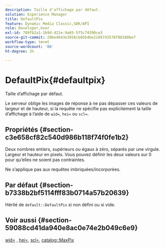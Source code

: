 ```yaml
---
description: Taille d’affichage par défaut.
solution: Experience Manager
title: DefaultPix
feature: Dynamic Media Classic,SDK/API
role: Developer,User
exl-id: 709fb2a1-1b9d-421e-9a65-5f5c74390ce3
source-git-commit: 206e4643e3926cb85b4be2189743578f88180be7
workflow-type: tm+mt
source-wordcount: '86'
ht-degree: 3%

---
```


# DefaultPix{#defaultpix}

Taille d’affichage par défaut.

Le serveur oblige les images de réponse à ne pas dépasser ces valeurs de largeur et de hauteur, si la requête ne spécifie pas explicitement la taille d’affichage à l’aide de `wid=`, `hei=` ou `scl=`.

## Propriétés {#section-c3e658cf82c540d986b118f74f0fe1b2}

Deux nombres entiers, supérieurs ou égaux à zéro, séparés par une virgule. Largeur et hauteur en pixels. Vous pouvez définir les deux valeurs sur 0 pour qu’elles ne soient pas contraintes.

Ne s’applique pas aux requêtes imbriquées/incorporées.

## Par défaut {#section-b7338b2bf5114fff83b0714a57b20639}

Hérité de `default::DefaultPix` si non défini ou si vide.

## Voir aussi {#section-59088cd41da940e8ac0e74e2b049c6e9}

[wid=](../../../../../is-api/http-ref/image-serving-api-ref/c-http-protocol-reference/c-command-reference/r-is-http-wid.md#reference-bfeadcb67bf4485f851eb21345527e47) , [hei=](../../../../../is-api/http-ref/image-serving-api-ref/c-http-protocol-reference/c-command-reference/r-is-http-hei.md#reference-6d6f556ccc0e4b98a815e8a5c1944a96), [scl=](../../../../../is-api/http-ref/image-serving-api-ref/c-http-protocol-reference/c-command-reference/r-scl.md#reference-b2a74e493d0d407e98fe350551ba3fcc), [catalog::MaxPix](../../../../../is-api/image-catalog/image-serving-api-ref/c-image-catalog-reference/c-attributes-reference/r-maxpix.md#reference-e167d396ac794079ba8b5e6eb16eeda5)

